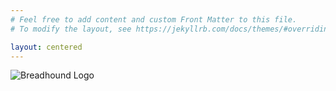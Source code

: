 ```yaml
---
# Feel free to add content and custom Front Matter to this file.
# To modify the layout, see https://jekyllrb.com/docs/themes/#overriding-theme-defaults

layout: centered
---
```


<img src="{{ site.baseurl }}/assets/images/LG08011-BH-Logo-cra-Web.png" alt="Breadhound Logo" />